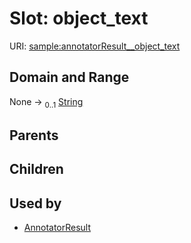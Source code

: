 
# Slot: object_text




URI: [sample:annotatorResult__object_text](http://w3id.org/ontogpt/environmental-sample/annotatorResult__object_text)


## Domain and Range

None &#8594;  <sub>0..1</sub> [String](types/String.md)

## Parents


## Children


## Used by

 * [AnnotatorResult](AnnotatorResult.md)
